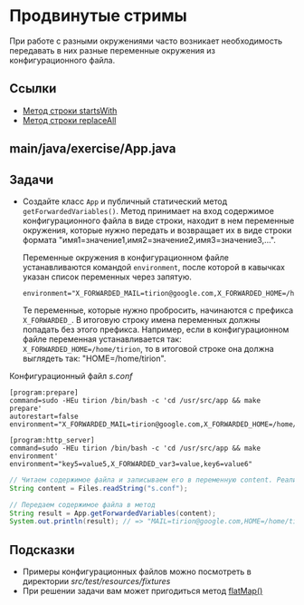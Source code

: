 # Продвинутые стримы

При работе с разными окружениями часто возникает необходимость передавать в них разные переменные окружения из конфигурационного файла.

## Ссылки

* [Метод строки startsWith](https://docs.oracle.com/en/java/javase/11/docs/api/java.base/java/lang/String.html#startsWith(java.lang.String))
* [Метод строки replaceAll](https://docs.oracle.com/en/java/javase/11/docs/api/java.base/java/lang/String.html#replaceAll(java.lang.String,java.lang.String))

## main/java/exercise/App.java

## Задачи

* Создайте класс `App` и публичный статический метод `getForwardedVariables()`. Метод принимает на вход содержимое конфигурационного файла в виде строки, находит в нем переменные окружения, которые нужно передать и возвращает их в виде строки формата "имя1=значение1,имя2=значение2,имя3=значение3,...".

  Переменные окружения в конфигурационном файле устанавливаются командой `environment`, после которой в кавычках указан список переменных через запятую.

  ```
  environment="X_FORWARDED_MAIL=tirion@google.com,X_FORWARDED_HOME=/home/tirion,language=en"
  ```

  Те переменные, которые нужно пробросить, начинаются с префикса `X_FORWARDED_`. В итоговую строку имена переменных должны попадать без этого префикса. Например, если в конфигурационном файле переменная устанавливается так: `X_FORWARDED_HOME=/home/tirion`, то в итоговой строке она должна выглядеть так: "HOME=/home/tirion".

Конфигурационный файл *s.conf*

```
[program:prepare]
command=sudo -HEu tirion /bin/bash -c 'cd /usr/src/app && make prepare'
autorestart=false
environment="X_FORWARDED_MAIL=tirion@google.com,X_FORWARDED_HOME=/home/tirion,language=en"

[program:http_server]
command=sudo -HEu tirion /bin/bash -c 'cd /usr/src/app && make environment'
environment="key5=value5,X_FORWARDED_var3=value,key6=value6"
```

```java
// Читаем содержимое файла и записываем его в переменную content. Реализовывать это в домашней работе не нужно.
String content = Files.readString("s.conf");

// Передаем содержимое файла в метод
String result = App.getForwardedVariables(content);
System.out.println(result); // => "MAIL=tirion@google.com,HOME=/home/tirion,var3=value"
```

## Подсказки

* Примеры конфигурационных файлов можно посмотреть в директории *src/test/resources/fixtures*
* При решении задачи вам может пригодиться метод [flatMap()](https://docs.oracle.com/en/java/javase/18/docs/api/java.base/java/util/stream/Stream.html#flatMap(java.util.function.Function))
